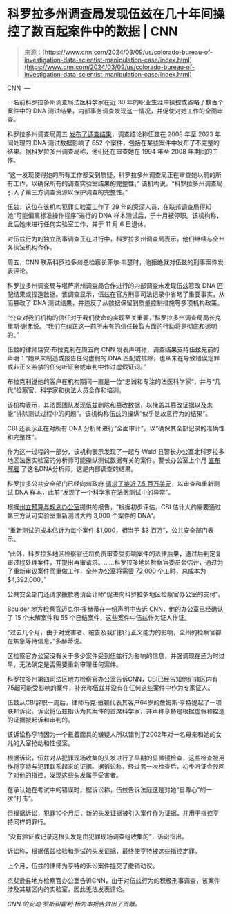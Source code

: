 <!--yml

category: 未分类

date: 2024-05-27 14:50:01

-->

# 科罗拉多州调查局发现伍兹在几十年间操控了数百起案件中的数据 | CNN

> 来源：[https://www.cnn.com/2024/03/09/us/colorado-bureau-of-investigation-data-scientist-manipulation-case/index.html](https://www.cnn.com/2024/03/09/us/colorado-bureau-of-investigation-data-scientist-manipulation-case/index.html)

CNN  —

一名前科罗拉多州调查局法医科学家在近 30 年的职业生涯中操控或省略了数百个案件中的 DNA 测试结果，内部事务调查发现这一情况，并促使对她工作的全面审查。

科罗拉多州调查局周五 [发布了调查结果](https://cbi.colorado.gov/news-article/colorado-bureau-of-investigation-releases-findings-from-internal-affairs-probe-into)，调查结论称伍兹在 2008 年至 2023 年间处理的 DNA 测试数据影响了 652 个案件，包括在某些案件中发布了不完整的结果。据科罗拉多州调查局称，他们还在审查她在 1994 年至 2008 年期间的工作。

“这一发现使得她的所有工作都受到质疑，科罗拉多州调查局正在审查她以前的所有工作，以确保所有的调查实验室结果的完整性，” 该机构说。“科罗拉多州调查局引入了第三方调查资源以保护调查的完整性。”

伍兹，这位在该机构犯罪实验室工作了 29 年的资深人员，在联邦调查局得知她“可能偏离标准操作程序”进行的 DNA 样本测试后，于十月被停职。该机构称，此后她未进行任何实验室工作，并于 11 月 6 日退休。

对伍兹行为的独立刑事调查正在进行中，科罗拉多州调查局表示，他们继续与全州各执法机构合作。

周五，CNN 联系科罗拉多州总检察长菲尔·韦瑟时，他拒绝就对伍兹的刑事案件发表评论。

科罗拉多州调查局与堪萨斯州调查局合作进行的内部调查未发现伍兹篡改 DNA 匹配结果或捏造数据。该调查显示，伍兹在官方刑事司法记录中省略了重要事实，从而篡改了 DNA 测试结果，并违反了从数据保留到质量控制措施等多项机构政策。

“公众对我们机构的信任对于我们使命的实现至关重要，”科罗拉多州调查局局长克里斯·谢弗说。“我们在纠正这一前所未有的信任破裂方面的行动将是彻底和透明的。”

伍兹的律师瑞安·布拉克利在周五向 CNN 发表声明称，调查结果支持伍兹先前的声明：“她从未制造或报告任何虚假的 DNA 匹配或排除，也从未在导致错误定罪或非正义监禁的任何听证会或审判中作过虚假证词。”

布拉克利说他的客户在机构期间一直是一位“忠诚和专注的法医科学家”，并与“几代”检察官、科学家和执法人员合作和培训。

该机构表示，其法医团队发现伍兹删除和篡改数据，以掩盖其篡改证据以及未能“排除测试过程中的问题”。该机构称伍兹的操纵“似乎是故意行为的结果”。

CBI 还表示正在对所有 DNA 分析师进行“全面审计”，以“确保其全部记录的准确性和完整性”。

作为这一过程的一部分，该机构表示发现了一起与 Weld 县警长办公室北科罗拉多地区法医实验室的分析师可能操纵测试数据有关的案件。警长办公室上个月 [宣布解雇](https://www.weldsheriff.com/News/2024-News/Weld-County-Sheriffs-Office-DNA-Analyst-terminated) 了这名DNA分析师，这是内部调查的结果。

科罗拉多公共安全部门已经向州政府 [请求了接近 7.5 百万美元](https://www.documentcloud.org/documents/24474625-state-agency-requests-almost-75-million-to-review-and-retest-dna-samples)，以审查和重新测试 DNA 样本，此前“发现了一个科学家在法医测试中的异常”。

根据[州立预算与规划办公室](https://www.colorado.gov/governor/Office-State-Planning-Budgeting)提供的报告，“根据初步评估，CBI 估计大约需要通过第三方认可实验室重新测试大约 3,000 个案件的 DNA”。

“重新测试的成本估计为每个案件 $1,000，相当于 $3 百万”，公共安全部门表示。

“此外，科罗拉多地区检察官还将负责审查受影响案件的法律后果，通过后判定复审过程处理案件，并提出再审请求。……科罗拉多地区检察官委员会估计，通过为了重新审议案件而重做工作，全州办公室将需要 72,000 个工时，总成本为 $4,392,000。”

公共安全部门还请求拨款聘请会计师“促进向科罗拉多地区检察官办公室的支付”。

Boulder 地方检察官迈克尔·多赫蒂在一份声明中告诉 CNN，他的办公室已经确认了 15 个未解案件和 55 个已结案件，这些案件中伍兹作为证人作证。

“过去几个月，由于对受害者、被告及我们执行正义能力的影响，全州的检察官都在焦急等待信息，”多赫蒂说。

区检察官办公室没有关于多少案件受到伍兹行为影响的信息，并强调现在还为时过早，无法确定是否需要重新审理任何案件。

科罗拉多州第四司法区地方检察官办公室告诉CNN，CBI已经告知他们辖区内有75起可能受影响的案件，补充称伍兹并没有在任何这些案件中作为专家证人。

伍兹从CBI辞职一周后，律师马克·伯顿代表其客户64岁的詹姆斯·亨特提起了一项联邦诉讼。诉讼将伍兹指认为其案件的首席科学家，并声称亨特是根据虚假和捏造的证据被起诉和审判的。

该诉讼称亨特因为一个戴着面具的嫌疑人所以错判了2002年对一名母亲和她的女儿的入室抢劫和性侵案。

根据诉讼，伍兹对从犯罪现场收集的头发进行了早期的显微镜检查，这些检查被用作将亨特与犯罪联系起来的证据。据诉讼称，经过另一次检查后，初步听证会驳回了对他的指控，发现这些头发属于受害者。

在承认她在考试中的错误时，据诉讼称，伍兹告诉法庭这是对她“自尊心”的一次“打击”。

但根据诉讼，犯罪10个月后，新的头发证据被引入案件作为证据，并用于指控亨特同样的罪行。

“没有验证或记录这根头发是由犯罪现场调查组收集的”，诉讼指出。

诉讼称，根据伍兹检验和测试的头发证据，最终使亨特被这些指控定罪。

上个月，伍兹的律师为亨特的诉讼案件提交了撤销动议。

杰斐逊县地方检察官办公室告诉CNN，由于对伍兹行为的积极刑事调查，该案件涉及其辖区内的实验室，因此无法发表评论。

*CNN 的安迪·罗斯和霍利·杨为本报告做出了贡献。*
